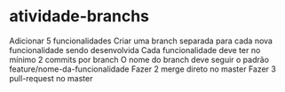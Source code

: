 # atividade-branchs
Adicionar 5 funcionalidades Criar uma branch separada para cada nova funcionalidade sendo desenvolvida Cada funcionalidade deve ter no mínimo 2 commits por branch O nome do branch deve seguir o padrão feature/nome-da-funcionalidade Fazer 2 merge direto no master Fazer 3 pull-request no master

